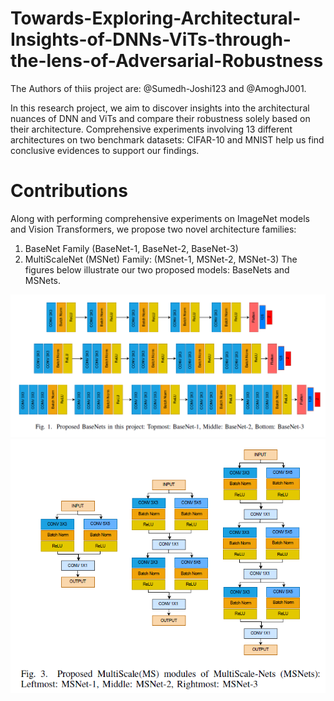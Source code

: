 # Towards-Exploring-Architectural-Insights-of-DNNs-ViTs-through-the-lens-of-Adversarial-Robustness
The Authors of thiis project are: @Sumedh-Joshi123 and @AmoghJ001.

In this research project, we aim to discover insights into the architectural nuances of DNN and ViTs and compare their robustness solely based on their architecture. Comprehensive experiments involving 13 different architectures on two benchmark datasets: CIFAR-10 and MNIST help us find conclusive evidences
to support our findings.

# Contributions
Along with performing comprehensive experiments on ImageNet models and Vision Transformers, we propose two novel architecture families:
1) BaseNet Family (BaseNet-1,  BaseNet-2, BaseNet-3)
2) MultiScaleNet (MSNet) Family: (MSnet-1, MSNet-2, MSNet-3)
The figures below illustrate our two proposed models: BaseNets and MSNets.


![IMG](./Results/basenets.png)
![IMG](./Results/msnets.png)
